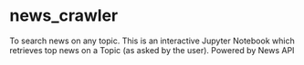 # news_crawler
To search news on any topic.
This is an interactive Jupyter Notebook which retrieves top news on a Topic (as asked by the user). Powered by News API
